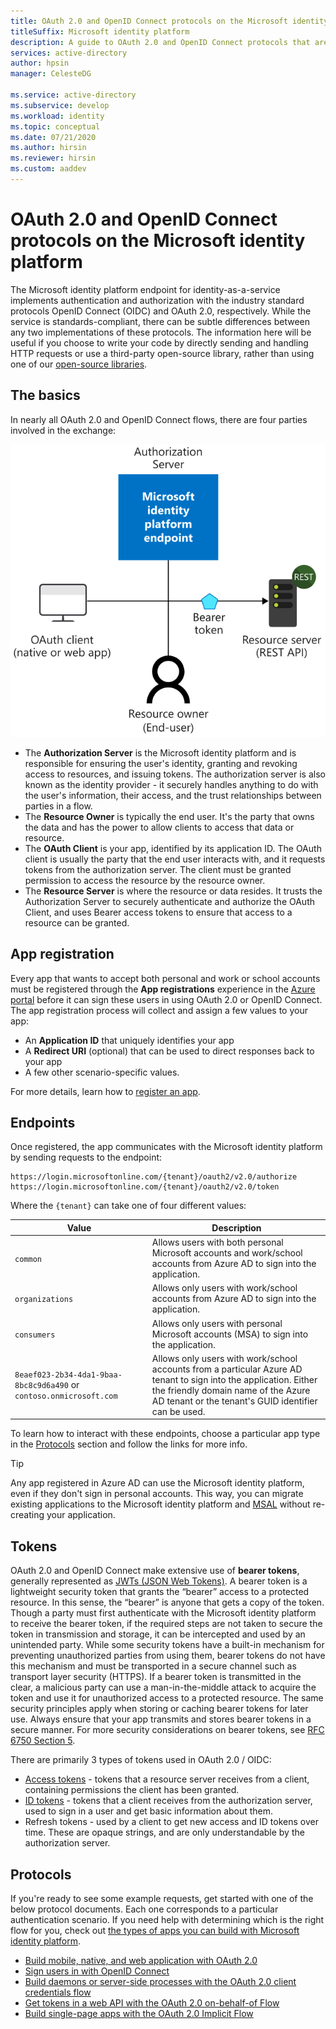 ```yaml
---
title: OAuth 2.0 and OpenID Connect protocols on the Microsoft identity platform | Azure
titleSuffix: Microsoft identity platform
description: A guide to OAuth 2.0 and OpenID Connect protocols that are supported by the Microsoft identity platform.
services: active-directory
author: hpsin
manager: CelesteDG

ms.service: active-directory
ms.subservice: develop
ms.workload: identity
ms.topic: conceptual
ms.date: 07/21/2020
ms.author: hirsin
ms.reviewer: hirsin
ms.custom: aaddev
---
```


# OAuth 2.0 and OpenID Connect protocols on the Microsoft identity platform

The Microsoft identity platform endpoint for identity-as-a-service implements authentication and authorization with the industry standard protocols OpenID Connect (OIDC) and OAuth 2.0, respectively. While the service is standards-compliant, there can be subtle differences between any two implementations of these protocols. The information here will be useful if you choose to write your code by directly sending and handling HTTP requests or use a third-party open-source library, rather than using one of our [open-source libraries](reference-v2-libraries.md).

## The basics

In nearly all OAuth 2.0 and OpenID Connect flows, there are four parties involved in the exchange:

![Diagram showing the OAuth 2.0 roles](./media/active-directory-v2-flows/protocols-roles.svg)

* The **Authorization Server** is the Microsoft identity platform and is responsible for ensuring the user's identity, granting and revoking access to resources, and issuing tokens. The authorization server is also known as the identity provider - it securely handles anything to do with the user's information, their access, and the trust relationships between parties in a flow.
* The **Resource Owner** is typically the end user. It's the party that owns the data and has the power to allow clients to access that data or resource.
* The **OAuth Client** is your app, identified by its application ID. The OAuth client is usually the party that the end user interacts with, and it requests tokens from the authorization server. The client must be granted permission to access the resource by the resource owner.
* The **Resource Server** is where the resource or data resides. It trusts the Authorization Server to securely authenticate and authorize the OAuth Client, and uses Bearer access tokens to ensure that access to a resource can be granted.

## App registration

Every app that wants to accept both personal and work or school accounts must be registered through the **App registrations** experience in the [Azure portal](https://aka.ms/appregistrations) before it can sign these users in using OAuth 2.0 or OpenID Connect. The app registration process will collect and assign a few values to your app:

* An **Application ID** that uniquely identifies your app
* A **Redirect URI** (optional) that can be used to direct responses back to your app
* A few other scenario-specific values.

For more details, learn how to [register an app](quickstart-register-app.md).

## Endpoints

Once registered, the app communicates with the Microsoft identity platform by sending requests to the endpoint:

```
https://login.microsoftonline.com/{tenant}/oauth2/v2.0/authorize
https://login.microsoftonline.com/{tenant}/oauth2/v2.0/token
```

Where the `{tenant}` can take one of four different values:

| Value | Description |
| --- | --- |
| `common` | Allows users with both personal Microsoft accounts and work/school accounts from Azure AD to sign into the application. |
| `organizations` | Allows only users with work/school accounts from Azure AD to sign into the application. |
| `consumers` | Allows only users with personal Microsoft accounts (MSA) to sign into the application. |
| `8eaef023-2b34-4da1-9baa-8bc8c9d6a490` or `contoso.onmicrosoft.com` | Allows only users with work/school accounts from a particular Azure AD tenant to sign into the application. Either the friendly domain name of the Azure AD tenant or the tenant's GUID identifier can be used. |

To learn how to interact with these endpoints, choose a particular app type in the [Protocols](#protocols) section and follow the links for more info.

> [!TIP]
> Any app registered in Azure AD can use the Microsoft identity platform, even if they don't sign in personal accounts.  This way, you can migrate existing applications to the Microsoft identity platform and [MSAL](reference-v2-libraries.md) without re-creating your application.

## Tokens

OAuth 2.0 and OpenID Connect make extensive use of **bearer tokens**, generally represented as [JWTs (JSON Web Tokens)](https://tools.ietf.org/html/rfc7519). A bearer token is a lightweight security token that grants the “bearer” access to a protected resource. In this sense, the “bearer” is anyone that gets a copy of the token. Though a party must first authenticate with the Microsoft identity platform to receive the bearer token, if the required steps are not taken to secure the token in transmission and storage, it can be intercepted and used by an unintended party. While some security tokens have a built-in mechanism for preventing unauthorized parties from using them, bearer tokens do not have this mechanism and must be transported in a secure channel such as transport layer security (HTTPS). If a bearer token is transmitted in the clear, a malicious party can use a man-in-the-middle attack to acquire the token and use it for unauthorized access to a protected resource. The same security principles apply when storing or caching bearer tokens for later use. Always ensure that your app transmits and stores bearer tokens in a secure manner. For more security considerations on bearer tokens, see [RFC 6750 Section 5](https://tools.ietf.org/html/rfc6750).

There are primarily 3 types of tokens used in OAuth 2.0 / OIDC:

* [Access tokens](access-tokens.md) - tokens that a resource server receives from a client, containing permissions the client has been granted.  
* [ID tokens](id-tokens.md) - tokens that a client receives from the authorization server, used to sign in a user and get basic information about them.
* Refresh tokens - used by a client to get new access and ID tokens over time.  These are opaque strings, and are only understandable by the authorization server.

## Protocols

If you're ready to see some example requests, get started with one of the below protocol documents. Each one corresponds to a particular authentication scenario. If you need help with determining which is the right flow for you, check out [the types of apps you can build with Microsoft identity platform](v2-app-types.md).

* [Build mobile, native, and web application with OAuth 2.0](v2-oauth2-auth-code-flow.md)
* [Sign users in with OpenID Connect](v2-protocols-oidc.md)
* [Build daemons or server-side processes with the OAuth 2.0 client credentials flow](v2-oauth2-client-creds-grant-flow.md)
* [Get tokens in a web API with the OAuth 2.0 on-behalf-of Flow](v2-oauth2-on-behalf-of-flow.md)
* [Build single-page apps with the  OAuth 2.0 Implicit Flow](v2-oauth2-implicit-grant-flow.md)
